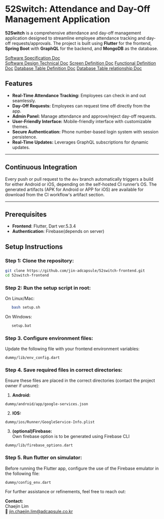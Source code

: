 # 52Switch: Attendance and Day-Off Management Application

**52Switch** is a comprehensive attendance and day-off management application designed to streamline employee attendance tracking and day-off requests/approvals. The project is built using **Flutter** for the frontend, **Spring Boot** with **GraphQL** for the backend, and **MongoDB** as the database.

[Software Specification Doc](docs/software_spec_doc.md)  
[Software Design Technical Doc](docs/software_design_tech_doc.md)
[Screen Definition Doc](docs/screen_def_doc.md)
[Functional Definition Doc](docs/func_def_doc.md)
[Database Table Definition Doc](docs/db_table_def_doc.md)
[Database Table relationship Doc](docs/db_table_rel_def_doc.md)



## Features
- **Real-Time Attendance Tracking:** Employees can check in and out seamlessly.
- **Day-Off Requests:** Employees can request time off directly from the app.
- **Admin Panel:** Manage attendance and approve/reject day-off requests.
- **User-Friendly Interface:** Mobile-friendly interface with customizable themes.
- **Secure Authentication:** Phone number-based login system with session persistence.
- **Real-Time Updates:** Leverages GraphQL subscriptions for dynamic updates.

---
## Continuous Integration

Every push or pull request to the `dev` branch automatically triggers a build for either Android or iOS, depending on the self-hosted CI runner’s OS. The generated artifacts (APK for Android or APP for iOS) are available for download from the CI workflow's artifact section.

---

## Prerequisites
- **Frontend**: Flutter, Dart ver.5.3.4
- **Authentication**: Firebase(depends on server)

## Setup Instructions
### Step 1: Clone the repository:
   ```bash
   git clone https://github.com/jin-adcapsule/52switch-frontend.git
   cd 52switch-frontend
   ```
### Step 2: Run the setup script in root:
   On Linux/Mac:
   ```bash
      bash setup.sh 
   ```
   On Windows:
   ```bash
      setup.bat
   ```
### Step 3. Configure environment files:
   Update the following file with your frontend environment variables:
   ```plaintext
   dummy/lib/env_config.dart
   ```

### Step 4. Save required files in correct directories:
   Ensure these files are placed in the correct directories (contact the project owner if unsure):
   1. **Android:**
   ```plaintext
   dummy/android/app/google-services.json 
   ``` 
   2. **IOS:**
   ```plaintext
   dummy/ios/Runner/GoogleService-Info.plist
   ```  
   3. **(optional)Firebase:**  
   Own firebase option is to be generated using Firebase CLI
   ```plaintext
   dummy/lib/firebase_options.dart
   ```

### Step 5. Run flutter on simulator:  
   Before running the Flutter app, configure the use of the Firebase emulator in the following file:
   ```plaintext
   dummy/config_env.dart
   ```

      
For further assistance or refinements, feel free to reach out:

**Contact:**  
Chaejin Lim  
📧 [jin.chaejin.lim@adcapsule.co.kr](mailto:jin.chaejin.lim@adcapsule.co.kr)